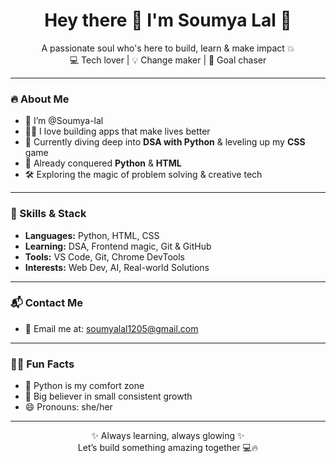 <h1 align="center">Hey there 👋 I'm Soumya Lal 🐣</h1>

<p align="center">
  A passionate soul who's here to build, learn & make impact 💥<br>
  💻 Tech lover | 💡 Change maker | 🎯 Goal chaser
</p>

---

### 🔥 About Me
- 💫 I’m @Soumya-lal
- 👩‍💻 I love building apps that make lives better
- 🌱 Currently diving deep into **DSA with Python** & leveling up my **CSS** game
- 🧠 Already conquered **Python** & **HTML** 
- 🛠️ Exploring the magic of problem solving & creative tech

---

### 💼 Skills & Stack
- **Languages:** Python, HTML, CSS  
- **Learning:** DSA, Frontend magic, Git & GitHub  
- **Tools:** VS Code, Git, Chrome DevTools  
- **Interests:** Web Dev, AI, Real-world Solutions

---

### 📬 Contact Me
- 📧 Email me at: [soumyalal1205@gmail.com](mailto:soumyalal1205@gmail.com)  

---

### 💁‍♀️ Fun Facts
- 🐍 Python is my comfort zone
- 🎯 Big believer in small consistent growth
- 😄 Pronouns: she/her

---

<p align="center">
  ✨ Always learning, always glowing ✨ <br>
  Let’s build something amazing together 💻🔥
</p>

